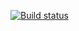 [![Build status](https://ci.appveyor.com/api/projects/status/ritw2mvnh1xkc380?svg=true)](https://ci.appveyor.com/project/Vermulion/api-ci-1-2)